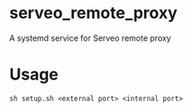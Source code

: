 # serveo_remote_proxy
A systemd service for Serveo remote proxy

Usage
==

`sh setup.sh <external port> <internal port>`
